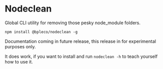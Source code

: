 # Nodeclean

Global CLI utility for removing those pesky node_module folders.

```
npm install @bpleco/nodeclean -g
```

Documentation coming in future release, this release in for experimental purposes only.

It does work, if you want to install and run `nodeclean -h` to teach yourself how to use it.
